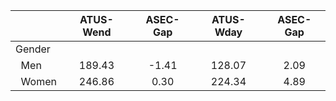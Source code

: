 
|                      |    ATUS-Wend |     ASEC-Gap |    ATUS-Wday |     ASEC-Gap |
| -------------------- | :----------: | :----------: | :----------: | :----------: |
| Gender               |              |              |              |              |
| &nbsp;&nbsp;Men      |       189.43 |        -1.41 |       128.07 |         2.09 |
| &nbsp;&nbsp;Women    |       246.86 |         0.30 |       224.34 |         4.89 |

